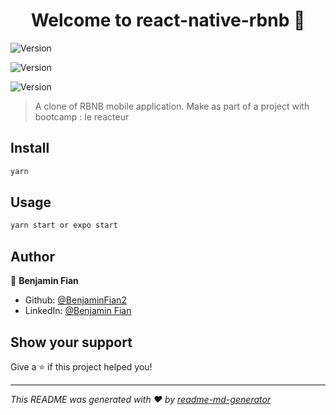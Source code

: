 <h1 align="center">Welcome to react-native-rbnb 👋</h1>
<p>
  <img alt="Version" src="https://img.shields.io/badge/version-v1 : only login and signup are implemented-blue.svg?cacheSeconds=2592000" />
</p>

<p>
  <img alt="Version" src="https://img.shields.io/badge/version-v2 : homePage, roomPage and aroundMePage are implemented-blue.svg?cacheSeconds=2592000" />
</p>

<p>
  <img alt="Version" src="https://img.shields.io/badge/version-v2 : profile page is implemented-blue.svg?cacheSeconds=2592000" />
</p>

> A clone of RBNB mobile application. Make as part of a project with bootcamp : le reacteur

## Install

```sh
yarn
```

## Usage

```sh
yarn start or expo start
```

## Author

👤 **Benjamin Fian**

- Github: [@BenjaminFian2](https://github.com/BenjaminFian2)
- LinkedIn: [@Benjamin Fian](https://www.linkedin.com/in/benjamin-fian-850a33181/)

## Show your support

Give a ⭐️ if this project helped you!

---

_This README was generated with ❤️ by [readme-md-generator](https://github.com/kefranabg/readme-md-generator)_
